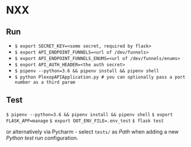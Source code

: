 # NXX
## Run
* `$ export SECRET_KEY=<some secret, required by flask>`
* `$ export API_ENDPOINT_FUNNELS=<url of /dev/funnels>`
* `$ export API_ENDPOINT_FUNNELS_ENUMS=<url of /dev/funnels/enums>`
* `$ export API_AUTH_HEADER=<the auth secret>`
* `$ pipenv --python=3.6 && pipenv install && pipenv shell`
* `$ python PlexopAPIApplication.py # you can optionally pass a port number as a third param`

## Test
`$ pipenv --python=3.6 && pipenv install && pipenv shell`
`$ export FLASK_APP=manage`
`$ export DOT_ENV_FILE=.env_test`
`$ flask test`

or alternatively via Pycharm - select `tests/` as _Path_ when adding a new _Python test_ run configuration.
